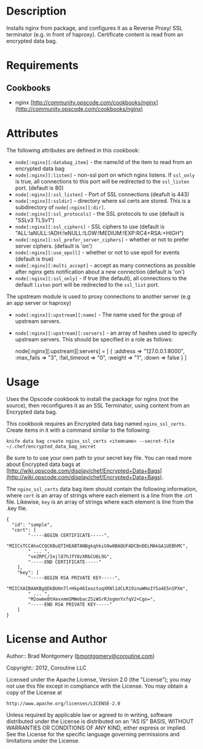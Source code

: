 Description
===========

Installs nginx from package, and configures it as a Reverse Proxy/
SSL terminator (e.g. in front of haproxy). Certificate content is 
read from an encrypted data bag.

Requirements
============

Cookbooks
---------
* nginx [http://community.opscode.com/cookbooks/nginx](http://community.opscode.com/cookbooks/nginx)

Attributes
==========
The following attributes are defined in this cookbook:

* `node[:nginx][:databag_item]` - the name/id of the item to read from an encrypted data bag
* `node[:nginx][:listen]` - non-ssl port on which nginx listens. If `ssl_only` is true, all connections to this port will be redirected to the `ssl_listen` port. (default is 80)
* `node[:nginx][:ssl_listen]` - Port of SSL connections (deafult is 443)
* `node[:nginx][:ssldir]` - directory where ssl certs are stored. This is a subdirectory of `node[:nginx][:dir]`.
* `node[:nginx][:ssl_protocols]` - the SSL protocols to use (default is "SSLv3 TLSv1")
* `node[:nginx][:ssl_ciphers]` - SSL ciphers to use (default is "ALL:!aNULL:!ADH:!eNULL:!LOW:!MEDIUM:!EXP:RC4+RSA:+HIGH")
* `node[:nginx][:ssl_prefer_server_ciphers]` - whether or not to prefer server ciphers. (default is 'on')
* `node[:nginx][:use_epoll]` - whether or not to use epoll for events (default is true)
* `node[:nginx][:multi_accept]` - accept as many connections as possible after nginx gets notification about a new connection (default is 'on')
* `node[:nginx][:ssl_only]` - if true (the default), all connections to the default `listen` port will be redirected to the `ssl_list` port.

The upstream module is used to proxy connections to another server (e.g an app server or haproxy)
* `node[:nginx][:upstream][:name]` - The name used for the group of upstream servers.
* `node[:nginx][:upstream][:servers]` - an array of hashes used to specify upstream servers. This should be specified in a role as follows:
    
    node[:nginx][:upstream][:servers] = [
        { 
            :address      => "127.0.0.1:8000",
            :max_fails    => "3",
            :fail_timeout => "0",
            :weight       => "1",
            :down         => false
        }
    ]

Usage
=====
Uses the Opscode cookbook to install the package for nginx (not the source), 
then reconfigures it as an SSL Terminator, using content from an Encrypted data bag.

This cookbook requires an Encrypted data bag named `nginx_ssl_certs`. Create items 
in it with a command similar to the following:

    knife data bag create nginx_ssl_certs <itemname> --secret-file ~/.chef/encrypted_data_bag_secret

Be sure to to use your own path to your secret key file. You can read more about Encrypted 
data bags at [http://wiki.opscode.com/display/chef/Encrypted+Data+Bags](http://wiki.opscode.com/display/chef/Encrypted+Data+Bags).

The `nginx_ssl_certs` data bag item should contain the following information, where `cert` is an array of strings
where each element is a line from the .crt file. Likewise, `key` is an array of strings where each
element is line from the .key file.

    {
      "id": "sample",
      "cert": [
            "-----BEGIN CERTIFICATE-----", 
            "MIICsTCCAhoCCQCKBuQTIHEABTANBgkqhkiG9w0BAQUFADCBnDELMAkGA1UEBhMC", 
            " ... ",
            "veZRPC/Iejl87hJfY8zXRbCU6L9G", 
            "-----END CERTIFICATE-----"
        ],
        "key": [
            "-----BEGIN RSA PRIVATE KEY-----", 
            "MIICXAIBAAKBgQDkBUHn7l+Hkp46IeoztoqXRNl1dCLR19inwWHoIY5a4E5nSPXm", 
            " ... ",
            "M2owmeBtHavxmmSMWebacZSiWSrRJogmnYxfqV2+Cgo=", 
            "-----END RSA PRIVATE KEY-----"
        ]
    }


License and Author
==================

Author:: Brad Montgomery (<bmontgomery@coroutine.com>)

Copyright:: 2012, Coroutine LLC

Licensed under the Apache License, Version 2.0 (the "License");
you may not use this file except in compliance with the License.
You may obtain a copy of the License at

    http://www.apache.org/licenses/LICENSE-2.0

Unless required by applicable law or agreed to in writing, software
distributed under the License is distributed on an "AS IS" BASIS,
WITHOUT WARRANTIES OR CONDITIONS OF ANY KIND, either express or implied.
See the License for the specific language governing permissions and
limitations under the License.

